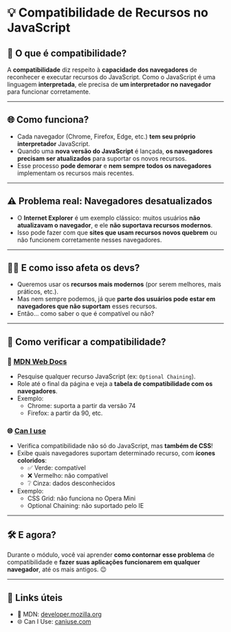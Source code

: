 # 💡 Compatibilidade de Recursos no JavaScript

## 🧠 O que é compatibilidade?

A **compatibilidade** diz respeito à **capacidade dos navegadores** de reconhecer e executar recursos do JavaScript. Como o JavaScript é uma linguagem **interpretada**, ele precisa de **um interpretador no navegador** para funcionar corretamente.

---

## 🌐 Como funciona?

- Cada navegador (Chrome, Firefox, Edge, etc.) **tem seu próprio interpretador** JavaScript.
- Quando uma **nova versão do JavaScript** é lançada, **os navegadores precisam ser atualizados** para suportar os novos recursos.
- Esse processo **pode demorar** e **nem sempre todos os navegadores** implementam os recursos mais recentes.
  
---

## ⚠️ Problema real: Navegadores desatualizados

- O **Internet Explorer** é um exemplo clássico: muitos usuários **não atualizavam o navegador**, e ele **não suportava recursos modernos**.
- Isso pode fazer com que **sites que usam recursos novos quebrem** ou não funcionem corretamente nesses navegadores.

---

## 🧑‍💻 E como isso afeta os devs?

- Queremos usar os **recursos mais modernos** (por serem melhores, mais práticos, etc.).
- Mas nem sempre podemos, já que **parte dos usuários pode estar em navegadores que não suportam** esses recursos.
- Então... como saber o que é compatível ou não?

---

## 🔎 Como verificar a compatibilidade?

### 📘 [MDN Web Docs](https://developer.mozilla.org)

- Pesquise qualquer recurso JavaScript (ex: `Optional Chaining`).
- Role até o final da página e veja a **tabela de compatibilidade com os navegadores**.
- Exemplo:
  - Chrome: suporta a partir da versão 74
  - Firefox: a partir da 90, etc.

### 🌐 [Can I use](https://caniuse.com)

- Verifica compatibilidade não só do JavaScript, mas **também de CSS**!
- Exibe quais navegadores suportam determinado recurso, com **ícones coloridos**:
  - ✅ Verde: compatível
  - ❌ Vermelho: não compatível
  - ❔ Cinza: dados desconhecidos
- Exemplo:
  - CSS Grid: não funciona no Opera Mini
  - Optional Chaining: não suportado pelo IE

---

## 🛠️ E agora?

Durante o módulo, você vai aprender **como contornar esse problema** de compatibilidade e **fazer suas aplicações funcionarem em qualquer navegador**, até os mais antigos. 😉

---

## 🔗 Links úteis

- 📘 MDN: [developer.mozilla.org](https://developer.mozilla.org)
- 🌐 Can I Use: [caniuse.com](https://caniuse.com)
